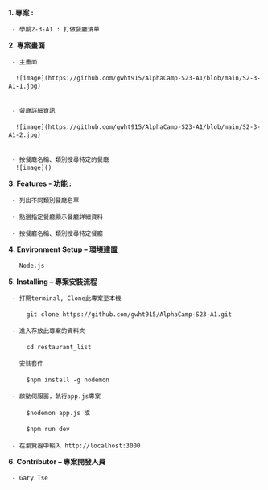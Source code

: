 **1.	專案 :**

     - 學期2-3-A1 : 打做餐廳清單

**2.	專案畫面**

     - 主畫面
      
      ![image](https://github.com/gwht915/AlphaCamp-S23-A1/blob/main/S2-3-A1-1.jpg)
 

     - 餐廰詳細資訊
     
      ![image](https://github.com/gwht915/AlphaCamp-S23-A1/blob/main/S2-3-A1-2.jpg)
 

     - 按餐廰名稱、類別搜尋特定的餐廰
      ![image]()
 

**3.	Features - 功能 :** 

     - 列出不同類別餐廰名單
   
     - 點選指定餐廳顯示餐廳詳細資料
   
     - 按餐廳名稱、類別搜尋特定餐廳

**4.	Environment Setup – 環境建置**

     - Node.js

**5.	Installing – 專案安裝流程**

     - 打開terminal, Clone此專案至本機
   
         git clone https://github.com/gwht915/AlphaCamp-S23-A1.git
   
     - 進入存放此專案的資料夾
   
         cd restaurant_list
   
     - 安裝套件
   
         $npm install -g nodemon
   
     - 啟動伺服器，執行app.js專案
   
         $nodemon app.js 或
   
         $npm run dev
   
     - 在瀏覽器中輸入 http://localhost:3000

**6.	Contributor – 專案開發人員**

     - Gary Tse

